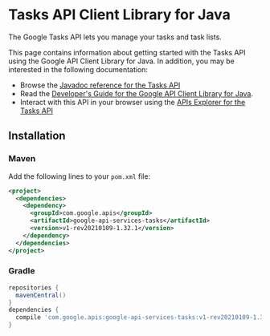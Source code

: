 # Tasks API Client Library for Java

The Google Tasks API lets you manage your tasks and task lists.

This page contains information about getting started with the Tasks API
using the Google API Client Library for Java. In addition, you may be interested
in the following documentation:

* Browse the [Javadoc reference for the Tasks API][javadoc]
* Read the [Developer's Guide for the Google API Client Library for Java][google-api-client].
* Interact with this API in your browser using the [APIs Explorer for the Tasks API][api-explorer]

## Installation

### Maven

Add the following lines to your `pom.xml` file:

```xml
<project>
  <dependencies>
    <dependency>
      <groupId>com.google.apis</groupId>
      <artifactId>google-api-services-tasks</artifactId>
      <version>v1-rev20210109-1.32.1</version>
    </dependency>
  </dependencies>
</project>
```

### Gradle

```gradle
repositories {
  mavenCentral()
}
dependencies {
  compile 'com.google.apis:google-api-services-tasks:v1-rev20210109-1.32.1'
}
```

[javadoc]: https://googleapis.dev/java/google-api-services-tasks/latest/index.html
[google-api-client]: https://github.com/googleapis/google-api-java-client/
[api-explorer]: https://developers.google.com/apis-explorer/#p/tasks/v1/
